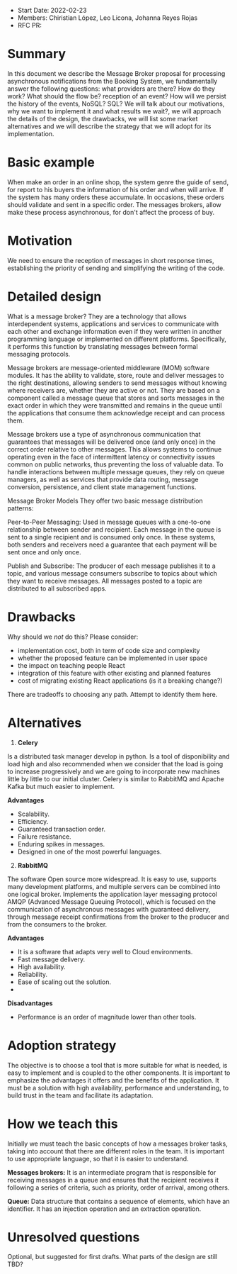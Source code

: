 - Start Date: 2022-02-23
- Members: Chiristian López, Leo Licona, Johanna Reyes Rojas
- RFC PR: 

# Summary
In this document we describe the Message Broker proposal for processing asynchronous notifications from the Booking System, we fundamentally answer the following questions: what providers are there? How do they work? What should the flow be? reception of an event? How will we persist the history of the events, NoSQL? SQL? We will talk about our motivations, why we want to implement it and what results we wait?, we will approach the details of the design, the drawbacks, we will list some market alternatives and we will describe the strategy that we will adopt for its implementation. 

# Basic example

When make an order in an online shop, the system genre the guide of send, for report to his buyers the information of his order and when will arrive. If the system has many orders these accumulate. In occasions, these orders should validate and sent in a specific order. The messages brokers, allow make these process asynchronous, for don't affect the process of buy.

# Motivation

We need to ensure the reception of messages in short response times, establishing the priority of sending and simplifying the writing of the code.

# Detailed design
What is a message broker?
They are a technology that allows interdependent systems, applications and services to communicate with each other and exchange information even if they were written in another programming language or implemented on different platforms. Specifically, it performs this function by translating messages between formal messaging protocols.

Message brokers are message-oriented middleware (MOM) software modules. It has the ability to validate, store, route and deliver messages to the right destinations, allowing senders to send messages without knowing where receivers are, whether they are active or not. They are based on a component called a message queue that stores and sorts messages in the exact order in which they were transmitted and remains in the queue until the applications that consume them acknowledge receipt and can process them.

Message brokers use a type of asynchronous communication that guarantees that messages will be delivered once (and only once) in the correct order relative to other messages. This allows systems to continue operating even in the face of intermittent latency or connectivity issues common on public networks, thus preventing the loss of valuable data. To handle interactions between multiple message queues, they rely on queue managers, as well as services that provide data routing, message conversion, persistence, and client state management functions.

Message Broker Models
They offer two basic message distribution patterns:

Peer-to-Peer Messaging: Used in message queues with a one-to-one relationship between sender and recipient. Each message in the queue is sent to a single recipient and is consumed only once. In these systems, both senders and receivers need a guarantee that each payment will be sent once and only once.

Publish and Subscribe: The producer of each message publishes it to a topic, and various message consumers subscribe to topics about which they want to receive messages. All messages posted to a topic are distributed to all subscribed apps.

# Drawbacks

Why should we *not* do this? Please consider:

- implementation cost, both in term of code size and complexity
- whether the proposed feature can be implemented in user space
- the impact on teaching people React
- integration of this feature with other existing and planned features
- cost of migrating existing React applications (is it a breaking change?)

There are tradeoffs to choosing any path. Attempt to identify them here.

# Alternatives

1. **Celery**

Is a distributed task manager develop in python. Is a tool of disponibility and load high and also recommended when we consider that the load is going to increase progressively and we are going to incorporate new machines little by little to our initial cluster.
Celery is similar to RabbitMQ and Apache Kafka but much easier to implement.

**Advantages**
- Scalability.
- Efficiency.
- Guaranteed transaction order.
- Failure resistance.
- Enduring spikes in messages.
- Designed in one of the most powerful languages.

2. **RabbitMQ** 

The software Open source more widespread. It is easy to use, supports many development platforms, and multiple servers can be combined into one logical broker.
Implements the application layer messaging protocol AMQP (Advanced Message Queuing Protocol), which is focused on the communication of asynchronous messages with guaranteed delivery, through message receipt confirmations from the broker to the producer and from the consumers to the broker.

**Advantages**
- It is a software that adapts very well to Cloud environments.
- Fast message delivery.
- High availability.
- Reliability.
- Ease of scaling out the solution.
- 
**Disadvantages**
- Performance is an order of magnitude lower than other tools.

# Adoption strategy

The objective is to choose a tool that is more suitable for what is needed, is easy to implement and is coupled to the other components. It is important to emphasize the advantages it offers and the benefits of the application. It must be a solution with high availability, performance and understanding, to build trust in the team and facilitate its adaptation.

# How we teach this

Initially we must teach the basic concepts of how a messages broker tasks, taking into account that there are different roles in the team. It is important to use appropriate language, so that it is easier to understand.

**Messages brokers:** It is an intermediate program that is responsible for receiving messages in a queue and ensures that the recipient receives it following a series of criteria, such as priority, order of arrival, among others.

**Queue:** Data structure that contains a sequence of elements, which have an identifier. It has an injection operation and an extraction operation.


# Unresolved questions

Optional, but suggested for first drafts. What parts of the design are still
TBD?

